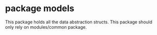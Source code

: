 # package models

This package holds all the data abstraction structs. This package should only rely on modules/common package.
